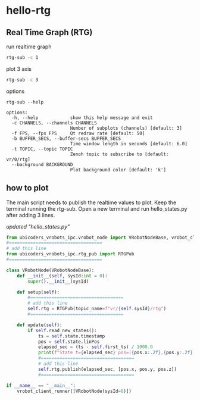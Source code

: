 # hello-rtg

## Real Time Graph (RTG)

run realtime graph

```bash
rtg-sub -c 1
```

plot 3 axis

``` bash
rtg-sub -c 3
```

options

```
rtg-sub --help
```

```
options:
  -h, --help            show this help message and exit
  -c CHANNELS, --channels CHANNELS
                        Number of subplots (channels) [default: 3]
  -f FPS, --fps FPS     Qt redraw rate [default: 50]
  -b BUFFER_SECS, --buffer-secs BUFFER_SECS
                        Time window length in seconds [default: 6.0]
  -t TOPIC, --topic TOPIC
                        Zenoh topic to subscribe to [default: vr/0/rtg]
  --background BACKGROUND
                        Plot background color [default: 'k']
```

## how to plot

The main script needs to publish the realtime values to plot. Keep the terminal running the rtg-sub. Open a new terminal and run hello_states.py after adding 3 lines.


*updated "hello_states.py"*

``` py
from ubicoders_vrobots_ipc.vrobot_node import VRobotNodeBase, vrobot_client_runner
#===================================
# add this line
from ubicoders_vrobots_ipc.rtg_pub import RTGPub 
#===================================

class VRobotNode(VRobotNodeBase):
    def __init__(self, sysId:int = 0):
        super().__init__(sysId)

    def setup(self):
        #===================================
        # add this line
        self.rtg = RTGPub(topic_name=f"vr/{self.sysId}/rtg")
        #===================================

    def update(self):       
        if self.read_new_states(): 
            ts = self.state.timestamp
            pos = self.state.linPos
            elapsed_sec = (ts - self.first_ts) / 1000.0
            print(f"State t={elapsed_sec} pos=({pos.x:.2f},{pos.y:.2f},{pos.z:.2f})")
            #===================================
            # add this line
            self.rtg.publish(elapsed_sec, [pos.x, pos.y, pos.z])
            #===================================

if __name__ == "__main__":
    vrobot_client_runner([VRobotNode(sysId=0)])
```